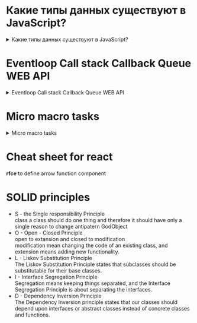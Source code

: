 # Какие типы данных существуют в JavaScript?
<details>
<summary>Какие типы данных существуют в JavaScript?</summary>
<div>
 В Js 8 типов данных
  <ul>
    <li>
       <b>number</b> typeOf number. Целые и дробные.
    </li>
    <li>
      <b>bigint</b> typeOf bigint. Целые большие числа.
    </li>
    <li>
       <b>boolean</b> typeOf boolean.
    </li>
    <li>
       <b>string</b> typeOf string.
    </li>
    <li>
       <b>null</b> typeOf null. Неизвестное значение.
    </li>
    <li>
       <b>undefined</b> typeOf undefined. Не присвоенное значение.
    </li>
    <li>
       <b>object</b> typeOf object. Сложные структуры данных.
    </li>
    <li>
       <b>symblol</b> typeOf symblol. Для уникальных идентификаторов.
    </li>
  </ul>
</div>
</details>

# Eventloop Call stack Callback Queue WEB API 

<details>
<summary>Eventloop Call stack Callback Queue WEB API </summary>
<div>

<img src="https://raw.githubusercontent.com/YevhenShashnin/cheat_sheet/main/eventloopjs.png">
<p>Вначале выполняется весь синхронный код. В Callback Queue попадают события из WEB API. Из Callback Queue в Call stack попадают события, только если Call stack пустой. Eventloop все время находится в ожидании событий </p>
<p>memory heap ???</p>
<p><b>Call stack</b> first in - last out</p>
<p><b>Callback queue</b> first in - first out</p>
<p><b>WEB API</b> браузерные события</p>
 
</div>
</details>

# Micro macro tasks

<details>
<summary>Micro macro tasks</summary>
<div>
 micro
</div>
</details>

# Cheat sheet for react

<p><b>rfce</b> to define arrow function component</p>

# SOLID principles
<ul>
   <li>
       S - the Single responsibility Principle
       <br/>
       class a class should do one thing and therefore it should have only a single reason to change
       antipatern GodObject
   </li>
   <li>
       O - Open - Closed Principle
       <br/>
       open to extansion and closed to modification
       <br/>
       modification mean changing the code of an existing class, and extension means adding new functionality.
   </li>
    <li>
       L - Liskov Substitution Principle
       <br/>
       The Liskov Substitution Principle states that subclasses should be substitutable for their base classes.
   </li>
    <li>
       I - Interface Segregation Principle
       <br/>
       Segregation means keeping things separated, and the Interface Segregation Principle is about separating the interfaces.
   </li>
    <li>
       D - Dependency Inversion Principle
       <br/>
       The Dependency Inversion principle states that our classes should depend upon interfaces or abstract classes instead of concrete classes and functions.
   </li>
 
</ul>
